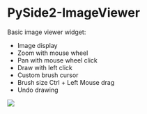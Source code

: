 # PySide2-ImageViewer

Basic image viewer widget:
* Image display
* Zoom with mouse wheel
* Pan with mouse wheel click
* Draw with left click
* Custom brush cursor
* Brush size Ctrl + Left Mouse drag
* Undo drawing

![](readme.gif)
